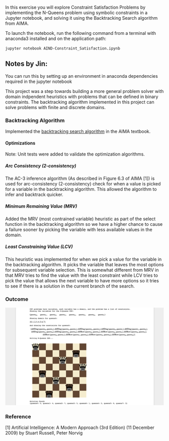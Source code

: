 In this exercise you will explore Constraint Satisfaction Problems by implementing the N-Queens problem using symbolic constraints in a Jupyter notebook, and solving it using the Backtracking Search algorithm from AIMA.

To launch the notebook, run the following command from a terminal with anaconda3 installed and on the application path:

    jupyter notebook AIND-Constraint_Satisfaction.ipynb

## Notes by Jin:

You can run this by setting up an environment in anaconda dependencies required in the jupyter notebook

This project was a step towards building a more general problem solver with domain indpendent heuristics with problems that can be defined in binary constraints. The backtracking algorithm implemented in this project can solve problems with finite and discrete domains.


### Backtracking Algorithm

Implemented the [backtracking search algorithm](https://github.com/aimacode/aima-pseudocode/blob/master/md/Backtracking-Search.md) in the AIMA textbook. 

#### Optimizations
Note: Unit tests were added to validate the optimization algorithms.

##### Arc Consistency (2-consistency)

The AC-3 inference algorithm (As described in Figure 6.3 of AIMA [1]) is used for arc-consistency (2-consistency) check for when a value is picked for a variable in the backtracking algorithm. This allowed the algorithm to infer and backtrack quicker.

##### Minimum Remaining Value (MRV)

Added the MRV (most contrained variable) heuristic as part of the select function in the backtracking algorithm so we have a higher chance to cause a failure sooner by picking the variable with less available values in the domain.

##### Least Constraining Value (LCV)

This heuristic was implemented for when we pick a value for the variable in the backtracking algorithm. It picks the variable that leaves the most options for subsequent variable selection. This is somewhat different from MRV in that MRV tries to find the value with the least constraint while LCV tries to pick the value that allows the next variable to have more options so it tries to see if there is a solution in the current branch of the search.

### Outcome

![alt text](https://github.com/baek-jinoo/AIND-Constraint_Satisfaction/blob/master/assets/outcome.png?raw=true "Outcome")



### Reference

[1] Artificial Intelligence: A Modern Approach (3rd Edition) (11 December 2009) by Stuart Russell, Peter Norvig

